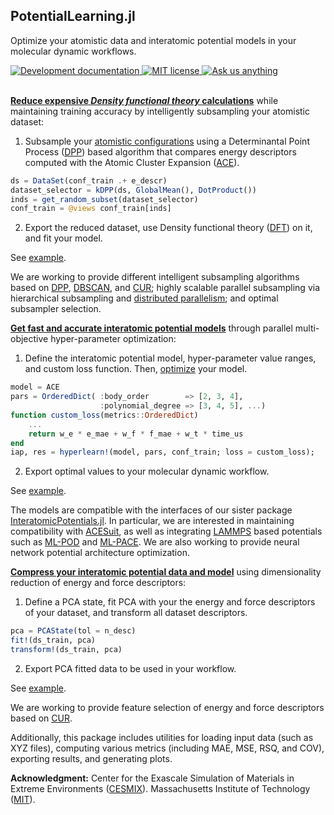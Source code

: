 ## PotentialLearning.jl 

Optimize your atomistic data and interatomic potential models in your molecular dynamic workflows.

<!--<a href="https://cesmix-mit.github.io/PotentialLearning.jl/stable">
<img alt="Stable documentation" src="https://img.shields.io/badge/documentation-stable%20release-blue?style=flat-square">
</a>-->
<a href="https://cesmix-mit.github.io/PotentialLearning.jl/dev">
<img alt="Development documentation" src="https://img.shields.io/badge/documentation-in%20development-orange?style=flat-square">
</a>
<a href="https://mit-license.org">
<img alt="MIT license" src="https://img.shields.io/badge/License-MIT-blue.svg?style=flat-square">
</a>
<a href="https://github.com/cesmix-mit/PotentialLearning.jl/issues/new">
<img alt="Ask us anything" src="https://img.shields.io/badge/Ask%20us-anything-1abc9c.svg?style=flat-square">
</a>
</a> 
<br />
<br />

<ins>**Reduce expensive ***Density functional theory*** calculations**</ins>  while maintaining training accuracy by intelligently subsampling your atomistic dataset:

1) Subsample your [atomistic configurations](https://github.com/JuliaMolSim/AtomsBase.jl) using a Determinantal Point Process ([DPP](https://github.com/dahtah/Determinantal.jl)) based algorithm that compares energy descriptors computed with the Atomic Cluster Expansion ([ACE](https://github.com/ACEsuit)).
```julia
ds = DataSet(conf_train .+ e_descr)
dataset_selector = kDPP(ds, GlobalMean(), DotProduct())
inds = get_random_subset(dataset_selector)
conf_train = @views conf_train[inds]
```
2) Export the reduced dataset, use Density functional theory ([DFT](https://docs.dftk.org/stable/)) on it, and fit your model.

See [example](https://cesmix-mit.github.io/PotentialLearning.jl/dev/generated/DPP-ACE-aHfO2-1/fit-dpp-ace-ahfo2/).

We are working to provide different intelligent subsampling algorithms based on [DPP](https://github.com/dahtah/Determinantal.jl), [DBSCAN](https://docs.google.com/document/d/1SWAanEWQkpsbr2lqetMO3uvdX_QK-Z7dwrgPaM1Dl0o/edit), and [CUR](https://github.com/JuliaLinearAlgebra/LowRankApprox.jl); highly scalable parallel subsampling via hierarchical subsampling and [distributed parallelism](https://github.com/JuliaParallel/Dagger.jl); and optimal subsampler selection.

<ins>**Get fast and accurate interatomic potential models**</ins>  through parallel multi-objective hyper-parameter optimization:

1) Define the interatomic potential model, hyper-parameter value ranges, and custom loss function. Then, [optimize](https://github.com/baggepinnen/Hyperopt.jl) your model.
```julia
model = ACE
pars = OrderedDict( :body_order        => [2, 3, 4],
                    :polynomial_degree => [3, 4, 5], ...)
function custom_loss(metrics::OrderedDict)
    ...
    return w_e * e_mae + w_f * f_mae + w_t * time_us
end
iap, res = hyperlearn!(model, pars, conf_train; loss = custom_loss);
```
2) Export optimal values to your molecular dynamic workflow.

See [example](https://cesmix-mit.github.io/PotentialLearning.jl/dev/generated/Opt-ACE-aHfO2/fit-opt-ace-ahfo2/).

The models are compatible with the interfaces of our sister package [InteratomicPotentials.jl](https://github.com/cesmix-mit/InteratomicPotentials.jl). In particular, we are interested in maintaining compatibility with [ACESuit](https://github.com/ACEsuit), as well as integrating [LAMMPS](https://www.lammps.org/) based potentials such as [ML-POD](https://docs.lammps.org/Packages_details.html#pkg-ml-pod) and [ML-PACE](https://docs.lammps.org/Packages_details.html#ml-pace-package). We are also working to provide neural network potential architecture optimization.

<ins>**Compress your interatomic potential data and model**</ins> using dimensionality reduction of energy and force descriptors:
1) Define a PCA state, fit PCA with your the energy and force descriptors of your dataset, and transform all dataset descriptors.
```julia
pca = PCAState(tol = n_desc)
fit!(ds_train, pca)
transform!(ds_train, pca)
```
2) Export PCA fitted data to be used in your workflow.

See [example](https://cesmix-mit.github.io/PotentialLearning.jl/dev/generated/PCA-ACE-aHfO2/fit-pca-ace-ahfo2/).

We are working to provide feature selection of energy and force descriptors based on [CUR](https://github.com/JuliaLinearAlgebra/LowRankApprox.jl).

Additionally, this package includes utilities for loading input data (such as XYZ files), computing various metrics (including MAE, MSE, RSQ, and COV), exporting results, and generating plots.

**Acknowledgment:** Center for the Exascale Simulation of Materials in Extreme Environments ([CESMIX](https://computing.mit.edu/cesmix/)). Massachusetts Institute of Technology ([MIT](https://www.mit.edu/)).

